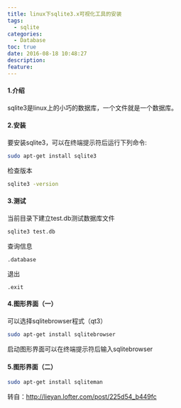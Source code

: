 ```yaml
---
title: linux下sqlite3.x可视化工具的安装
tags:
  - sqlite
categories:
  - Database
toc: true
date: 2016-08-18 10:48:27
description: 
feature:
---
```


#### 1.介绍
sqlite3是linux上的小巧的数据库，一个文件就是一个数据库。
#### 2.安装
要安装sqlite3，可以在终端提示符后运行下列命令:
``` bash
sudo apt-get install sqlite3
```
检查版本
``` bash
sqlite3 -version
```
#### 3.测试
当前目录下建立test.db测试数据库文件
``` bash
sqlite3 test.db
```
查询信息
```
.database
```
退出
```
.exit
```
<!-- more -->
#### 4.图形界面（一）
可以选择sqlitebrowser程式（qt3）
``` bash
sudo apt-get install sqlitebrowser
```
启动图形界面可以在终端提示符后输入sqlitebrowser

#### 5.图形界面（二）
``` bash
sudo apt-get install sqliteman
```

转自：http://lieyan.lofter.com/post/225d54_b449fc